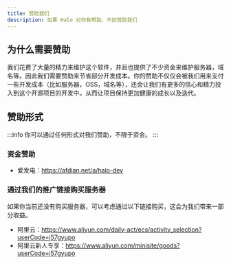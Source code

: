 ```yaml
---
title: 赞助我们
description: 如果 Halo 对你有帮助，不妨赞助我们
---
```


## 为什么需要赞助

我们花费了大量的精力来维护这个软件，并且也提供了不少资金来维护服务器，域名等。因此我们需要赞助来节省部分开发成本。你的赞助不仅仅会被我们用来支付一些开发成本（比如服务器，OSS，域名等），还会让我们有更多的信心和精力投入到这个开源项目的开发中。从而让项目保持更加健康的成长以及迭代。

## 赞助形式

:::info
你可以通过任何形式对我们赞助，不限于资金。
:::

### 资金赞助

- 爱发电：<https://afdian.net/a/halo-dev>

### 通过我们的推广链接购买服务器

如果你当前还没有购买服务器，可以考虑通过以下链接购买，这会为我们带来一部分收益。

- 阿里云：<https://www.aliyun.com/daily-act/ecs/activity_selection?userCode=j57gyupo>
- 阿里云新人专享：<https://www.aliyun.com/minisite/goods?userCode=j57gyupo>
